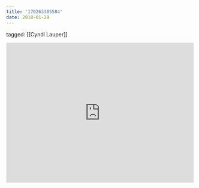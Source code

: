 ```yaml
---
title: '170263385584'
date: 2018-01-29
---
```

tagged: [[Cyndi Lauper]]
<iframe allow="accelerometer; autoplay; clipboard-write; encrypted-media; gyroscope; picture-in-picture" allowfullscreen="" frameborder="0" height="375" id="youtube_iframe" src="https://www.youtube.com/embed/LPn0KFlbqX8?feature=oembed&amp;enablejsapi=1&amp;origin=https://safe.txmblr.com&amp;wmode=opaque" width="500"></iframe>